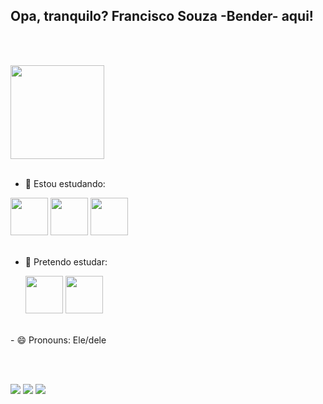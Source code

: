 ## Opa, tranquilo? Francisco Souza -Bender- aqui!
<br><br>
<div align="left">
  <a href="https://github.com/BenderMaster">
  <img height="150em" src="https://github-readme-stats.vercel.app/api/top-langs/?username=BenderMaster&layout=compact&langs_count=7&theme=dark&locale=pt-br"/>
    </a>
</div>

<br>


- 🌱 Estou estudando:

<div align="left">
  
  <img src="https://cdn.jsdelivr.net/gh/devicons/devicon/icons/html5/html5-original-wordmark.svg" height=60px width=60px/>
  <img src="https://cdn.jsdelivr.net/gh/devicons/devicon/icons/css3/css3-plain-wordmark.svg" height=60px width=60px/>
  <img src="https://cdn.jsdelivr.net/gh/devicons/devicon/icons/javascript/javascript-original.svg" height=60px width=60px/>

  
</div>
<br>


  
- 🤔 Pretendo estudar:

  <img src="https://cdn.jsdelivr.net/gh/devicons/devicon/icons/python/python-original-wordmark.svg" height=60px width=60px/>
  <img src="https://cdn.jsdelivr.net/gh/devicons/devicon/icons/csharp/csharp-original.svg" height=60px width=60px/>


<br>
- 😄 Pronouns: Ele/dele

<br><br>

<div>
<a href="mailto:franciscodeassissouza21@gmail.com" taget="blank"> <img src="https://img.shields.io/badge/Gmail-D14836?style=for-the-badge&logo=gmail&logoColor=white" taget="blank"></a>
  <a href="https://www.linkedin.com/in/francisco-de-assis-souza/" taget="blank"> <img src="https://img.shields.io/badge/LinkedIn-0077B5?style=for-the-badge&logo=linkedin&logoColor=white" target=blank"></a>
    <a href="https://www.instagram.com/bendercomx/" taget="blank"> <img src="https://img.shields.io/badge/Instagram-E4405F?style=for-the-badge&logo=instagram&logoColor=white" target=blank"></a>
  
  
  
</div>
